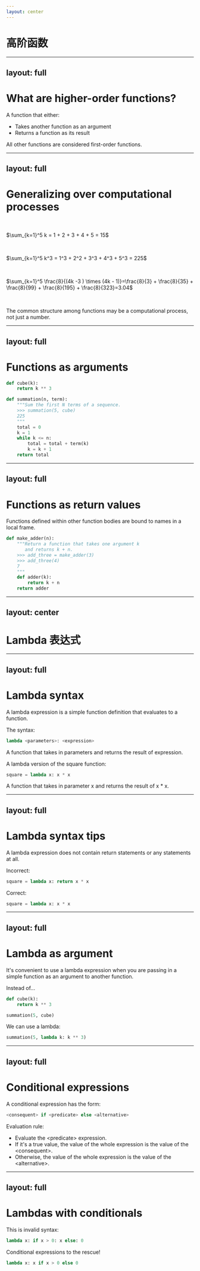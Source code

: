 ```yaml
---
layout: center
---
```


# 高阶函数

---
layout: full
---

# What are higher-order functions?

A function that either:

- Takes another function as an argument
- Returns a function as its result

All other functions are considered first-order functions.

---
layout: full
---

# Generalizing over computational processes

<br/>

$\sum_{k=1}^5 k = 1 + 2 + 3 + 4 + 5 = 15$

<br/>

$\sum_{k=1}^5 k^3 = 1^3 + 2^2 + 3^3 + 4^3 + 5^3 = 225$

<br/>

$\sum_{k=1}^5 \frac{8}{(4k -3 ) \times (4k - 1)}=\frac{8}{3} + \frac{8}{35} + \frac{8}{99} + \frac{8}{195} + \frac{8}{323}=3.04$

<br/>

The common structure among functions may be a computational process, not just a number.

---
layout: full
---

# Functions as arguments

```py
def cube(k):
    return k ** 3

def summation(n, term):
    """Sum the first N terms of a sequence.
    >>> summation(5, cube)
    225
    """
    total = 0
    k = 1
    while k <= n:
        total = total + term(k)
        k = k + 1
    return total
```

---
layout: full
---

# Functions as return values

Functions defined within other function bodies are bound to names in a local frame.

```py
def make_adder(n):
    """Return a function that takes one argument k
       and returns k + n.
    >>> add_three = make_adder(3)
    >>> add_three(4)
    7
    """
    def adder(k):
        return k + n
    return adder
```

---
layout: center
---

# Lambda 表达式

---
layout: full
---

# Lambda syntax

A lambda expression is a simple function definition that evaluates to a function.

The syntax:

```py
lambda <parameters>: <expression>
```

A function that takes in parameters and returns the result of expression.

A lambda version of the square function:

```py
square = lambda x: x * x
```

A function that takes in parameter x and returns the result of x * x.

---
layout: full
---

# Lambda syntax tips

A lambda expression does not contain return statements or any statements at all.

Incorrect:

```py
square = lambda x: return x * x
```

Correct:

```py
square = lambda x: x * x
```

---
layout: full
---

# Lambda as argument

It's convenient to use a lambda expression when you are passing in a simple function as an argument to another function.

Instead of...

```py
def cube(k):
    return k ** 3

summation(5, cube)
```

We can use a lambda:

```py
summation(5, lambda k: k ** 3)
```

---
layout: full
---

# Conditional expressions

A conditional expression has the form:

```py
<consequent> if <predicate> else <alternative>
```

Evaluation rule:

- Evaluate the \<predicate\> expression.
- If it's a true value, the value of the whole expression is the value of the \<consequent\>.
- Otherwise, the value of the whole expression is the value of the \<alternative\>.


---
layout: full
---

# Lambdas with conditionals

This is invalid syntax:

```py
lambda x: if x > 0: x else: 0
```

Conditional expressions to the rescue!

```py
lambda x: x if x > 0 else 0
```